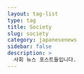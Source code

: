 ```yaml
---
layout: tag-list
type: tag
title: Society
slug: society
category: japanesenews
sidebar: false
description: >
  사회 뉴스 포스트들입니다.
---
```


